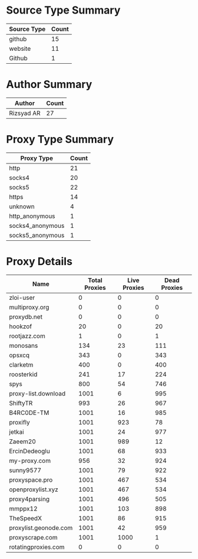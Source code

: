 # Source Type Summary

| Source Type | Count |
|-------------|-------|
| github | 15 |
| website | 11 |
| Github | 1 |


# Author Summary

| Author | Count |
|--------|-------|
| Rizsyad AR | 27 |


# Proxy Type Summary

| Proxy Type | Count |
|------------|-------|
| http | 21 |
| socks4 | 20 |
| socks5 | 22 |
| https | 14 |
| unknown | 4 |
| http_anonymous | 1 |
| socks4_anonymous | 1 |
| socks5_anonymous | 1 |


# Proxy Details

| Name | Total Proxies | Live Proxies | Dead Proxies |
|------|---------------|--------------|---------------|
| zloi-user | 0 | 0 | 0 |
| multiproxy.org | 0 | 0 | 0 |
| proxydb.net | 0 | 0 | 0 |
| hookzof | 20 | 0 | 20 |
| rootjazz.com | 1 | 0 | 1 |
| monosans | 134 | 23 | 111 |
| opsxcq | 343 | 0 | 343 |
| clarketm | 400 | 0 | 400 |
| roosterkid | 241 | 17 | 224 |
| spys | 800 | 54 | 746 |
| proxy-list.download | 1001 | 6 | 995 |
| ShiftyTR | 993 | 26 | 967 |
| B4RC0DE-TM | 1001 | 16 | 985 |
| proxifly | 1001 | 923 | 78 |
| jetkai | 1001 | 24 | 977 |
| Zaeem20 | 1001 | 989 | 12 |
| ErcinDedeoglu | 1001 | 68 | 933 |
| my-proxy.com | 956 | 32 | 924 |
| sunny9577 | 1001 | 79 | 922 |
| proxyspace.pro | 1001 | 467 | 534 |
| openproxylist.xyz | 1001 | 467 | 534 |
| proxy4parsing | 1001 | 496 | 505 |
| mmppx12 | 1001 | 103 | 898 |
| TheSpeedX | 1001 | 86 | 915 |
| proxylist.geonode.com | 1001 | 42 | 959 |
| proxyscrape.com | 1001 | 1000 | 1 |
| rotatingproxies.com | 0 | 0 | 0 |
